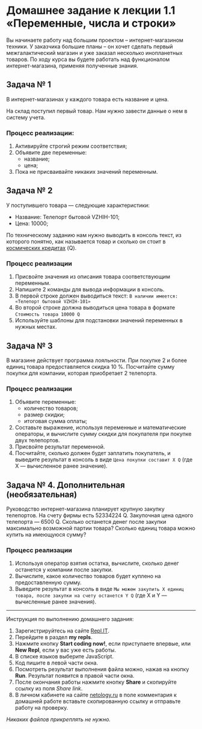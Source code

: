 # Домашнее задание к лекции 1.1 «Переменные, числа и строки»

Вы начинаете работу над большим проектом – интернет-магазином техники. У заказчика большие планы – он хочет сделать первый межгалактический магазин и уже заказал несколько инопланетных товаров. По ходу курса вы будете работать над функционалом интернет-магазина, применяя полученные знания.

## Задача № 1
В интернет-магазинах у каждого товара есть название и цена.

На склад поступил первый товар. Нам нужно завести данные о нем в систему учета.

### Процесс реализации:
1. Активируйте строгий режим соответствия;
2. Объявите две переменные:
   * название;
   * цена;
3. Пока не присваивайте никаких значений переменным.

## Задача № 2
У поступившего товара — следующие характеристики:

* Название: Телепорт бытовой VZHIH-101;
* Цена: 10000;

По техническому заданию нам нужно выводить в консоль текст, из которого понятно, как называется товар и сколько он стоит в [космических кредитах](http://numizmania.ru/interesno/raznoe/kosmicheskie-kredity.html) (Q).

### Процесс реализации
1. Присвойте значения из описания товара соответствующим переменным.
2. Напишите 2 команды для вывода информации в консоль.
3. В первой строке должен выводиться текст: `В наличии имеется: «Телепорт бытовой VZHIH-101»`
4. Во второй строке должна выводиться цена товара в формате `Стоимость товара 10000 Q`
5. Используйте шаблоны для подстановки значений переменных в нужных местах.

## Задача № 3
В магазине действует программа лояльности. При покупке 2 и более единиц товара предоставляется скидка 10 %. Посчитайте сумму покупки для компании, которая приобретает 2 телепорта.

### Процесс реализации
1. Объявите переменные:
   * количество товаров;
   * размер скидки;
   * итоговая сумма оплаты;
2. Составьте выражение, используя переменные и математические операторы, и вычислите сумму скидки для покупателя при покупке двух телепортов.
3. Присвойте результат переменной.
4. Посчитайте, сколько должен будет заплатить покупатель, и выведите результат в консоль в виде `Цена покупки составит X Q` (где Х — вычисленное ранее значение).

## Задача № 4. Дополнительная (необязательная)
Руководство интернет-магазина планирует крупную закупку телепортов. На счету фирмы есть 52334224 Q. Закупочная цена одного телепорта — 6500 Q. Сколько останется денег после закупки максимально возможной партии товара? Сколько единиц товара можно купить на имеющуюся сумму?

### Процесс реализации
1. Используя оператор взятия остатка, вычислите, сколько денег останется у компании после закупки.
2. Вычислите, какое количество товаров будет куплено на предоставленную сумму.
3. Выведите результат в консоль в виде `Мы можем закупить X единиц товара, после закупки на счету останется Y Q` (где Х и Y — вычисленные ранее значения).

---
Инструкция по выполнению домашнего задания:

1. Зарегистрируйтесь на сайте [Repl.IT](https://repl.it/).
2. Перейдите в раздел **my repls**.
3. Нажмите кнопку **Start coding now!**, если приступаете впервые, или **New Repl**, если у вас уже есть работы.
4. В списке языков выберите JavaScript.
5. Код пишите в левой части окна.
6. Посмотреть результат выполнения файла можно, нажав на кнопку **Run**. Результат появится в правой части окна.
7. После окончания работы нажмите кнопку **Share** и скопируйте ссылку из поля *Share link*.
8. В личном кабинете на сайте [netology.ru](http://netology.ru/) в поле комментария к домашней работе вставьте скопированную ссылку и отправьте работу на проверку.

*Никаких файлов прикреплять не нужно.*
